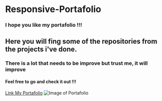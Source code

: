 # Responsive-Portafolio

### I hope you like my portafolio !!!
## Here you will fing some of the repositories from the projects i've done.
### There is a lot that needs to be improve but trust me, it will improve
#### Feel free to go and check it out !!!

[Link My Portafolio](https://paolaog.github.io/TriviaGame/index/index.html)
![Image of Portafolio]()



